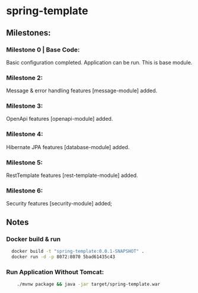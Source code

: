 # spring-template

## Milestones:

### Milestone 0 | Base Code:
Basic configuration completed. Application can be run. This is base module.

### Milestone 2:
Message & error handling features [message-module] added. 

### Milestone 3:
OpenApi features [openapi-module] added.

### Milestone 4:
Hibernate JPA features [database-module] added.

### Milestone 5:
RestTemplate features [rest-template-module] added.

### Milestone 6:
Security features [security-module] added;


## Notes

### Docker build & run
``` bash
  docker build -t "spring-template:0.0.1-SNAPSHOT" .
  docker run -d -p 8072:8070 5bad61435c43
```

### Run Application Without Tomcat:
``` bash
    ./mvnw package && java -jar target/spring-template.war
``` 